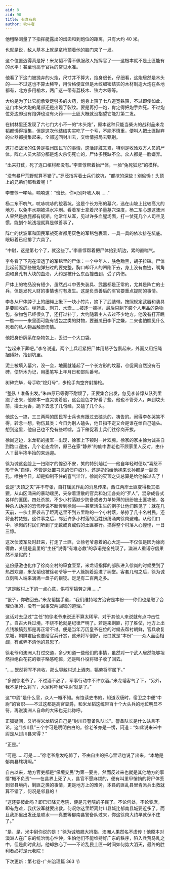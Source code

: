```yaml
---
aid: 8
zid: 90
title: 有喜有悲
author: 吹牛者
---
```


他粗略测量了下指挥艇露出的烟囱和到炮位的距离，只有大约 40 米。

也就是说，敌人基本上就是拿枪顶着他的脑门来了一发。

这个位置选得真是好！米龙韬不得不佩服敌人指挥官了――这根本就不是土匪能有的水平！甚至也高于官兵的常见水准。

他看了下这门被抛弃的火炮，尺寸并不算大，炮身很长，仔细看，这炮居然是木头的――不过这也不算太稀罕，用价格便宜但是木纹细密结实的木材制造大炮在各地都有，北方多用榆木，两广这一带有荔枝木、铁力木等等。

大约是为了让它能承受足够多的火药，炮身上箍了七八道宽铁箍，不过即使如此，这门木头大炮的尾部还是出现了裂纹。要是再打一炮，肯定得把炮手炸死。不过炮位旁边即没有炮弹也没有火药――土匪大概就没指望它能打第二发。

在树林里还发现了六七门大小不一的“木头炮”，原本这种只能当柴火的战利品米龙韬都懒得搜集，但是这次他结结实实吃了一个亏，不能不慎重，便叫人把土匪抛弃的火器都搜集起来，全部送回封川去，交给情报局去甄别。

这打扫战场的任务是梧州国民军的事情，这活即脏又累，特别是收殓双方人员的尸体。阵亡人员大部分都是炮火杀伤死亡的，尸体多残缺不全。众人都是一脸嫌弃。

“出来打仗，死了连口棺材都没有。”李普惇帮着抬尸体，一脸“兔死狐悲”的模样。

“没有暴尸荒野就算不错了。”罗茂指挥着士兵们挖坑，“都挖的深些！别偷懒！头顶上的兄弟们都看着呢！”

李普惇一哆嗦，喃喃道：“班长，你可别吓唬人啊……”

杨二东不吭气，吭哧吭哧的挖着坑，这是个长方形的墓穴，选在山坡上比较高亢的地方，以免丰水期被洪水冲刷。看着军士拿着尺子量墓穴深度，杨二东心想这澳洲人果然是放屁都有规矩。他常年从军，见过许多血腥场面，打一仗死几个人司空见惯，能刨个坑浅埋就算是做善事了。

阵亡的伏波军和国民军战死者都用灰色的军毯包裹着，一具一具的依次排在坑底。眼瞅着已经排了六具了。

“中尉，这是第七个了，就这些了。”李普惇帮着把尸体抬到坑边，累的直喘气。

李冬看了下兜在湿透了的军毯里的尸体：一个中年人，肤色黝黑，胡子拉碴。尸体比起前面那些被炮弹扫过的要完整，胸口却吓人的凹陷下去，身上没有血迹，嘴角边和鼻孔有大块的血渍，大约是被什么东西撞击到，受了内伤。

尸体上的物品没有短少，虽然战斗中丢失装具、武器都是正常的，尤其是阵亡的士兵，但是发死人财的事情也时有发生。这是负责善后的军官要重点提防的事情。

李冬从尸体脖子上的细绳上揪下一块小竹片，摘下了武装带。按照规定武器和装具是要回收的。弹药盒、刺刀、水壶……被逐一摘掉，最后只剩下装个人用品的杂物包。杂物包已经很久了，还打过补丁，大约随着主人去过不少地方。他没有打开瞧一瞧――一来里面可能有钱包之类的财物，要避瓜田李下之嫌，二来也怕瞧见什么死者的私人物品触景伤情。

他把身份牌系在杂物包上，丢进一个大口袋。

“包起来下葬吧。”李冬说道，两个士兵赶紧把尸体用毯子包裹起来，外面又用细绳捆缚好，抬到坑里。

泥土被填入墓穴，没一会，地面就隆起了一个长方形的坟墓，仓促间自然没有石碑，便斩木为记，用墨笔写上年月日和部队番号。

树碑完毕，号手吹“熄灯号”，步枪手向空齐射排枪。

“整队！准备出发。”朱四原已等得不耐烦了，正要集合出发，忽见李普惇从队列里跑了出来，他原本一直哭丧着脸，这会脸色才好看了些。他也不管旁人，奔到坟头前，撮土为香，跪下去念了几句经，又磕了几个头。

他这么一搞，三三两两的国民军士兵也有跟过去磕头的，祷告的。闹得李冬哭笑不得，转念一想，物伤其类：今日为别人磕头，他日指不定又会是谁在给自己磕头。想到这里，他自己也不免有些唏嘘，当下催促着士兵们往徐岗开拔。

徐岗这边，米龙韬的援军一出现，徐家上下顿时一片欢腾。徐家的家主徐为诚亲自到路口迎接，几个老态龙钟，原已在家“静养”的族中耆老也不顾家里人反对，由仆人丫鬟半搀半抬的来远迎。

徐为诚这会脸上一扫刚才的惶恐不安，笑的特别灿烂――他自年轻时便以“喜怒不形于色”自诩，不管是处置刁恶的佃户奴仆，还是奶妈给他抱来长孙都是一副面孔。唯独今日，却是抑制不住的喜气洋洋。徐岗的灭顶之灾总算是给他躲过去了！

说是“灭顶之灾”并不夸张，自打瑶民作乱的消息传来，西江两岸土匪变得极其猖獗，从山区涌来的暴动瑶民，夹杂着溃散的官兵和沿江各处的“歹人”，混杂成各式各样的匪团。四处杀掠，不少小村落缺少防备或者力单势薄的纷纷被土匪攻破，各种杀人劫掠的恐怖传说不断传到徐岗――甚至活生生的例子让他们瞧见了：就在几天前，一伙土匪袭击了距离这里不到五里路的一个小村落，杀掠了几十名村民，还将全村焚毁。这件事之后，邻近许多小村落的百姓纷纷涌向徐岗避难。从他们口中，徐岗的村民们听到了无数或真或假的土匪暴行。搞得整个村落人心惶惶，一日三惊。

这次伏波军及时赶来，打走了土匪，让徐老爷悬着的心大定――不仅仅是因为徐岗得救，关键是县里的“主任”说得“有难必救”的承诺完全兑现了。澳洲人重诺守信果然不是假的！

这份感激也化作了徐岗全村的箪食壶浆，米龙韬指挥的部队进入徐岗的时候受到了热烈欢迎，米龙韬也被徐老爷等一干人簇拥着迎进了祠堂。客套几句之后，徐为诚立刻叫人端来满满一盘子的银锭。足足有二百两之多。

“这是敝村上下的一点心意，供将军犒劳之用……”

“银子，你收回去。”米龙韬摆手道，“我们维持地方治安是本份――你们也是缴了合理负担的，没有一回事交两回钱的道理。”

这话对去见过“主任”的徐老爷来说还不算太稀罕，对于其他人来说就有点冲击性了。自古大兵过境，不烧不抢就是纪律严明了。若是来剿匪，打了胜仗，地方上出点钱粮犒劳那是再正常不过。便是当年万历皇爷在位的时候去帮衬朝鲜，官兵收复京城，朝鲜君臣也要给官兵开赏，这米将军倒好，张口就是“本份”――众人面面相觑，有点弄不清他的意思了。

徐老爷和澳洲人打过交道，多少知道一些他们的事情，虽然对一个武人居然能够坦然拒绝白花花的银子略感吃惊，还是叫仆役将银子收了回去。

“……既然将军不肯收，那么容敝村送上酒肉，犒劳将军属下。”

“多谢徐老爷了，不过酒不必了，军事行动中不许饮酒。”米龙韬客气了下，“另外，我不是什么将军，大家称呼我‘中尉’就是了。”

这“中尉”是什么官，众人一概不知。有饱读史书的，知道汉唐时，宿卫之中便“中尉”的官职――不过这都是高官显爵，和米龙韬这统带百十个大头兵的地位明显不符，再说澳洲人自命的大宋也无此称呼。

正狐疑间，又听得米龙韬说自己是“封川县警备队队长”。警备队长是什么姑且不论，这“封川县”三个字可是明明白白的。徐老爷亦是一愣，问道：“如此说来米中尉是从封川县来得？”

“正是。”

“可是……可是……”徐老爷愈发吃惊了，不由自主的把心里话也说了出来，“本地是郁南县辖境啊。”

自古以来，地方官吏都是“保境安民”为第一要务，然而反过来也就是其他地方的事情“概不负责”――在县界上死了人，县官不愿麻烦的，便有叫里甲悄悄的将尸体丢到邻县境内，剿匪之类的事情，更是地方上的难务，本县的匪乱县里肯派兵出救就算不错了，何况是邻县的！

“这还要彼此吗？即已归降元老院，便是元老院的子民了。不论何处，不论黎庶，即有危难，我伏波军就要出救。何况你这里距离封川县城比郁南县城要近多了，而且我那里出发还是顺水――真要等郁南县警备队过来，你这徐岗大约早就保不住了。”

“是，是，米中尉你说的是！”徐为诚暗翘大拇指，澳洲人果然名不虚传！他原本对澳洲人在广东的统治忧心忡忡，生怕他们不能维持好广东的秩序，陷入兵荒马乱之中，但是此时此刻，他却放心了――不论乱民土匪一时间如何势大滔天，最终的胜利者必将是元老院！

下次更新：第七卷-广州治理篇 363 节

